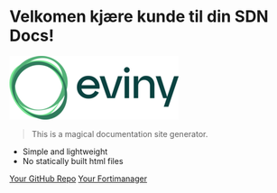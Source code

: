 # Velkomen kjære kunde til din SDN Docs! # 

![logo](_media/evinylogo.png)

> This is a magical documentation site generator.

- Simple and lightweight
- No statically built html files

[Your GitHub Repo](https://github.com/Almujalled/terraform-fortimanager)
[Your Fortimanager](https://fm01.verja.no)